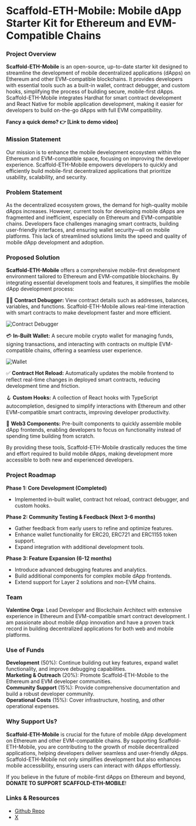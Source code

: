 # Scaffold-ETH-Mobile: Mobile dApp Starter Kit for Ethereum and EVM-Compatible Chains

### Project Overview

**Scaffold-ETH-Mobile** is an open-source, up-to-date starter kit designed to streamline the development of mobile decentralized applications (dApps) on Ethereum and other EVM-compatible blockchains. It provides developers with essential tools such as a built-in wallet, contract debugger, and custom hooks, simplifying the process of building secure, mobile-first dApps. Scaffold-ETH-Mobile integrates Hardhat for smart contract development and React Native for mobile application development, making it easier for developers to build on-the-go dApps with full EVM compatibility.

**Fancy a quick demo? 👉 [Link to demo video]**

### Mission Statement

Our mission is to enhance the mobile development ecosystem within the Ethereum and EVM-compatible space, focusing on improving the developer experience. Scaffold-ETH-Mobile empowers developers to quickly and efficiently build mobile-first decentralized applications that prioritize usability, scalability, and security.

### Problem Statement

As the decentralized ecosystem grows, the demand for high-quality mobile dApps increases. However, current tools for developing mobile dApps are fragmented and inefficient, especially on Ethereum and EVM-compatible chains. Developers face challenges managing smart contracts, building user-friendly interfaces, and ensuring wallet security—all on mobile platforms. This lack of streamlined solutions limits the speed and quality of mobile dApp development and adoption.

### Proposed Solution

**Scaffold-ETH-Mobile** offers a comprehensive mobile-first development environment tailored to Ethereum and EVM-compatible blockchains. By integrating essential development tools and features, it simplifies the mobile dApp development process:

🧑‍💻 **Contract Debugger:** View contract details such as addresses, balances, variables, and functions. Scaffold-ETH-Mobile allows real-time interaction with smart contracts to make development faster and more efficient.

![Contract Debugger](https://valentinecodes.github.io/scaffold-eth-mobile/assets/debugger.png)

💳 **In-Built Wallet:** A secure mobile crypto wallet for managing funds, signing transactions, and interacting with contracts on multiple EVM-compatible chains, offering a seamless user experience.

![Wallet](https://valentinecodes.github.io/scaffold-eth-mobile/assets/wallet.png)

✅ **Contract Hot Reload:** Automatically updates the mobile frontend to reflect real-time changes in deployed smart contracts, reducing development time and friction.

🪝 **Custom Hooks:** A collection of React hooks with TypeScript autocompletion, designed to simplify interactions with Ethereum and other EVM-compatible smart contracts, improving developer productivity.

🧱 **Web3 Components:** Pre-built components to quickly assemble mobile dApp frontends, enabling developers to focus on functionality instead of spending time building from scratch.

By providing these tools, Scaffold-ETH-Mobile drastically reduces the time and effort required to build mobile dApps, making development more accessible to both new and experienced developers.

### Project Roadmap

**Phase 1: Core Development (Completed)**

- Implemented in-built wallet, contract hot reload, contract debugger, and custom hooks.

**Phase 2: Community Testing & Feedback (Next 3-6 months)**

- Gather feedback from early users to refine and optimize features.
- Enhance wallet functionality for ERC20, ERC721 and ERC1155 token support.
- Expand integration with additional development tools.

**Phase 3: Feature Expansion (6-12 months)**

- Introduce advanced debugging features and analytics.
- Build additional components for complex mobile dApp frontends.
- Extend support for Layer 2 solutions and non-EVM chains.

### Team

**Valentine Orga**: Lead Developer and Blockchain Architect with extensive experience in Ethereum and EVM-compatible smart contract development. I am passionate about mobile dApp innovation and have a proven track record in building decentralized applications for both web and mobile platforms.

### Use of Funds

**Development** (50%): Continue building out key features, expand wallet functionality, and improve debugging capabilities.  
**Marketing & Outreach** (20%): Promote Scaffold-ETH-Mobile to the Ethereum and EVM developer communities.  
**Community Support** (15%): Provide comprehensive documentation and build a robust developer community.  
**Operational Costs** (15%): Cover infrastructure, hosting, and other operational expenses.

### Why Support Us?

**Scaffold-ETH-Mobile** is crucial for the future of mobile dApp development on Ethereum and other EVM-compatible chains. By supporting Scaffold-ETH-Mobile, you are contributing to the growth of mobile decentralized applications, helping developers deliver seamless and user-friendly dApps. Scaffold-ETH-Mobile not only simplifies development but also enhances mobile accessibility, ensuring users can interact with dApps effortlessly.

If you believe in the future of mobile-first dApps on Ethereum and beyond, **DONATE TO SUPPORT SCAFFOLD-ETH-MOBILE**!

### Links & Resources

- [Github Repo](https://github.com/ValentineCodes/Scaffold-ETH-Mobile)
- [X](https://x.com/ValentineOrga)
